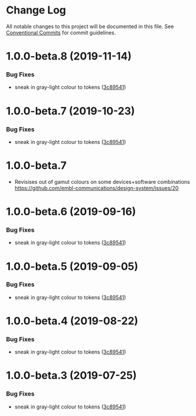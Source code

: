 # Change Log

All notable changes to this project will be documented in this file.
See [Conventional Commits](https://conventionalcommits.org) for commit guidelines.

# 1.0.0-beta.8 (2019-11-14)


### Bug Fixes

* sneak in gray-light colour  to tokens ([3c89541](https://github.com/visual-framework/vf-design-tokens/commit/3c89541))





# 1.0.0-beta.7 (2019-10-23)


### Bug Fixes

* sneak in gray-light colour  to tokens ([3c89541](https://github.com/visual-framework/vf-design-tokens/commit/3c89541))





# 1.0.0-beta.7

* Revisises out of gamut colours on some devices+software combinations https://github.com/embl-communications/design-system/issues/20

# 1.0.0-beta.6 (2019-09-16)


### Bug Fixes

* sneak in gray-light colour  to tokens ([3c89541](https://github.com/visual-framework/vf-design-tokens/commit/3c89541))





# 1.0.0-beta.5 (2019-09-05)


### Bug Fixes

* sneak in gray-light colour  to tokens ([3c89541](https://github.com/visual-framework/vf-design-tokens/commit/3c89541))





# 1.0.0-beta.4 (2019-08-22)


### Bug Fixes

* sneak in gray-light colour  to tokens ([3c89541](https://github.com/visual-framework/vf-design-tokens/commit/3c89541))





# 1.0.0-beta.3 (2019-07-25)


### Bug Fixes

* sneak in gray-light colour  to tokens ([3c89541](https://github.com/visual-framework/vf-design-tokens/commit/3c89541))
